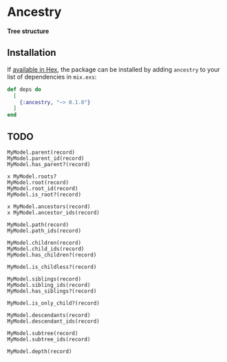 # Ancestry

**Tree structure**

## Installation

If [available in Hex](https://hex.pm/docs/publish), the package can be installed
by adding `ancestry` to your list of dependencies in `mix.exs`:

```elixir
def deps do
  [
    {:ancestry, "~> 0.1.0"}
  ]
end
```

## TODO

```
MyModel.parent(record)
MyModel.parent_id(record)
MyModel.has_parent?(record)

x MyModel.roots?
MyModel.root(record)
MyModel.root_id(record)
MyModel.is_root?(record)

x MyModel.ancestors(record)
x MyModel.ancestor_ids(record)

MyModel.path(record)
MyModel.path_ids(record)

MyModel.children(record)
MyModel.child_ids(record)
MyModel.has_children?(record)

MyModel.is_childless?(record)

MyModel.siblings(record)
MyModel.sibling_ids(record)
MyModel.has_siblings?(record)

MyModel.is_only_child?(record)

MyModel.descendants(record)
MyModel.descendant_ids(record)

MyModel.subtree(record)
MyModel.subtree_ids(record)

MyModel.depth(record)
```
